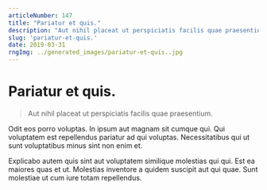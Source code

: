 ```yaml
---
articleNumber: 147
title: "Pariatur et quis."
description: "Aut nihil placeat ut perspiciatis facilis quae praesentium."
slug: 'pariatur-et-quis.'
date: 2019-03-31
rngImg: ../generated_images/pariatur-et-quis..jpg
---
```


# Pariatur et quis.

> Aut nihil placeat ut perspiciatis facilis quae praesentium.

Odit eos porro voluptas. In ipsum aut magnam sit cumque qui. Qui voluptatem est repellendus pariatur ad qui voluptas. Necessitatibus qui ut sunt voluptatibus minus sint non enim et.
 Explicabo autem quis sint aut voluptatem similique molestias qui qui. Est ea maiores quas et ut. Molestias inventore a quidem suscipit aut qui quae. Sunt molestiae ut cum iure totam repellendus.
